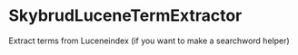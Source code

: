 SkybrudLuceneTermExtractor
==========================

Extract terms from Luceneindex (if you want to make a searchword helper)
